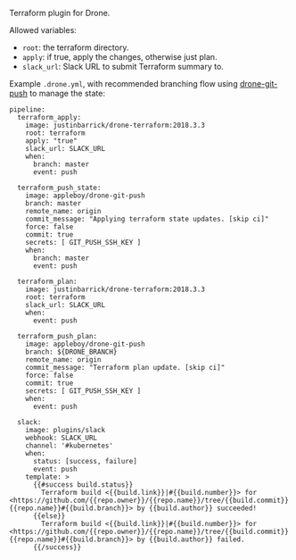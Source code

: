 Terraform plugin for Drone.

Allowed variables:

* `root`: the terraform directory.
* `apply`: if true, apply the changes, otherwise just plan.
* `slack_url`: Slack URL to submit Terraform summary to.

Example `.drone.yml`, with recommended branching flow using [drone-git-push](https://github.com/appleboy/drone-git-push) to manage the state:

```
pipeline:
  terraform_apply:
    image: justinbarrick/drone-terraform:2018.3.3
    root: terraform
    apply: "true"
    slack_url: SLACK_URL
    when:
      branch: master
      event: push

  terraform_push_state:
    image: appleboy/drone-git-push
    branch: master
    remote_name: origin
    commit_message: "Applying terraform state updates. [skip ci]"
    force: false
    commit: true
    secrets: [ GIT_PUSH_SSH_KEY ]
    when:
      branch: master
      event: push

  terraform_plan:
    image: justinbarrick/drone-terraform:2018.3.3
    root: terraform
    slack_url: SLACK_URL
    when:
      event: push

  terraform_push_plan:
    image: appleboy/drone-git-push
    branch: ${DRONE_BRANCH}
    remote_name: origin
    commit_message: "Terraform plan update. [skip ci]"
    force: false
    commit: true
    secrets: [ GIT_PUSH_SSH_KEY ]
    when:
      event: push

  slack:
    image: plugins/slack
    webhook: SLACK_URL
    channel: '#kubernetes'
    when:
      status: [success, failure]
      event: push
    template: >
      {{#success build.status}}
        Terraform build <{{build.link}}|#{{build.number}}> for <https://github.com/{{repo.owner}}/{{repo.name}}/tree/{{build.commit}}|{{repo.name}}#{{build.branch}}> by {{build.author}} succeeded!
      {{else}}
        Terraform build <{{build.link}}|#{{build.number}}> for <https://github.com/{{repo.owner}}/{{repo.name}}/tree/{{build.commit}}|{{repo.name}}#{{build.branch}}> by {{build.author}} failed.
      {{/success}}
```
